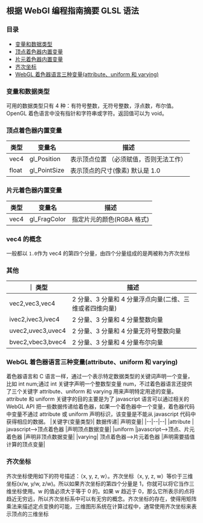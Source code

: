 ## 根据 WebGl 编程指南摘要 GLSL 语法

### 目录

- <a href="#变量和数据类型">变量和数据类型</a>
- <a href="#顶点着色器内置变量">顶点着色器内置变量</a>
- <a href="#片元着色器内置变量">片元着色器内置变量</a>
- <a href="#齐次坐标">齐次坐标</a>
- <a href="WebGL着色器语言三种变量(attribute、uniform和varying)">WebGL 着色器语言三种变量(attribute、uniform 和 varying)</a>

### <span id="变量和数据类型">变量和数据类型</span>

可用的数据类型只有 4 种：有符号整数，无符号整数，浮点数，布尔值。
OpenGL 着色语言中没有指针和字符串或字符。返回值可以为 void。

### <span id="顶点着色器内置变量">顶点着色器内置变量</span>

| 类型  | 变量名       | 描述                                    |
| ----- | ------------ | --------------------------------------- |
| vec4  | gl_Position  | 表示顶点位置 （必须赋值，否则无法工作） |
| float | gl_PointSize | 表示顶点的尺寸(像素) 默认是 1.0         |

### <span id="片元着色器内置变量">片元着色器内置变量</span>

| 类型 | 变量名       | 描述                      |
| ---- | ------------ | ------------------------- |
| vec4 | gl_FragColor | 指定片元的颜色(RGBA 格式) |

### vec4 的概念

一般都以 `1.0`作为 vec4 的第四个分量，由四个分量组成的是两被称为齐次坐标

### 其他

| ｜ 类型           | 描述                                                    |
| ----------------- | ------------------------------------------------------- |
| vec2,vec3,vec4    | 2 分量、3 分量和 4 分量浮点向量(二维、三维或者四维向量) |
| ivec2,ivec3,ivec4 | 2 分量、3 分量和 4 分量整数向量                         |
| uvec2,uvec3,uvec4 | 2 分量、3 分量和 4 分量无符号整数向量                   |
| bvec2,vbec3,bvec4 | 2 分量、3 分量和 4 分量布尔向量                         |

### <span id="WebGL着色器语言三种变量(attribute、uniform和varying)">WebGL 着色器语言三种变量(attribute、uniform 和 varying)</span>

着色器语言和 C 语言一样，通过一个表示特定数据类型的关键词声明一个变量，比如 int num;通过 int 关键字声明一个整数型变量 num，不过着色器语言还提供了三个关键字 attribute、uniform 和 varying 用来声明特定用途的变量。  
 attribute 和 uniform 关键字的目的主要是为了 javascript 语言可以通过相关的 WebGL API 把一些数据传递给着色器，如果一个着色器中一个变量，着色器代码中变量不通过 attribute 或 uniform 声明标识，该变量是不能从 javascript 代码中获得相应的数据。
|关键字(变量类型)| 数据传递| 声明变量|
|--|--|--|
|attribute | javascript——>顶点着色器 |声明顶点数据变量|
|uniform |javascript——>顶点、片元着色器 |声明非顶点数据变量|
|varying| 顶点着色器——>片元着色器 |声明需要插值计算的顶点变量|

### <span id="齐次坐标">齐次坐标</span>

齐次坐标使用如下的符号描述：（x, y, z, w）。齐次坐标（x, y, z, w）等价于三维坐标(x/w, y/w, z/w)。所以如果齐次坐标的第四个分量是 1，你就可以将它当作三维坐标使用。w 的值必须大于等于 0 的。如果 w 趋近于 0，那么它所表示的点将趋近无穷远，所以齐次坐标系中可以有无穷的概念。齐次坐标的存在，使得用矩阵乘法来描述定点变换的可能，三维图形系统在计算过程中，通常使用齐次坐标来表示顶点的三维坐标
